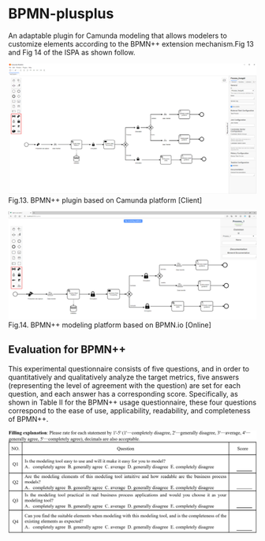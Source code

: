 # BPMN-plusplus
 An adaptable plugin for Camunda modeling that allows modelers to customize elements according to the BPMN++ extension mechanism.Fig 13 and Fig 14 of the ISPA as shown follow.

![image](https://github.com/HangyuCheng/BPMN-plusplus-plugin/blob/main/resources/result/Fig13.png)
                                        Fig.13. BPMN++ plugin based on Camunda platform [Client]

![image](https://github.com/HangyuCheng/BPMN-plusplus-plugin/blob/main/resources/result/Fig14.png)
                                        Fig.14. BPMN++ modeling platform based on BPMN.io [Online]
## Evaluation for BPMN++ 
 This experimental questionnaire consists of five questions, and in order to quantitatively and qualitatively analyze the target metrics, five answers (representing the level of agreement with the question) are set for each question, and each answer has a corresponding score. Specifically, as shown in Table II for the BPMN++ usage questionnaire, these four questions correspond to the ease of use, applicability, readability, and completeness of BPMN++.

![image](https://github.com/HangyuCheng/BPMN-plusplus-plugin/blob/main/resources/result/table2.png)
